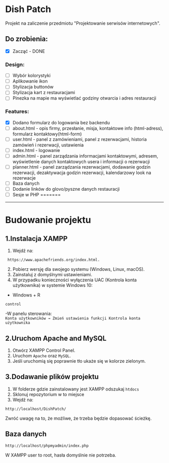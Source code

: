 # Dish Patch
Projekt na zaliczenie przedmiotu "Projektowanie serwisów internetowych".


## Do zrobienia:
- [x] Zacząć - DONE
### Design:
- [ ] Wybór kolorystyki
- [ ] Aplikowanie ikon
- [ ] Stylizacja buttonów
- [ ] Stylizacja kart z restauracjami
- [ ] Pinezka na mapie ma wyświetlać godziny otwarcia i adres restauracji
### Features:
- [x] Dodano formularz do logowania bez backendu
- [ ] about.html - opis firmy, przesłanie, misja, kontaktowe info (html-adress), formularz kontaktowy(html-form)
- [ ] user.html - panel z zamówieniami, panel z rezerwacjami, historia zamówień i rezerwacji, ustawienia
- [ ] index.html - logowanie
- [ ] admin.html - panel zarządzania informacjami kontaktowymi, adresem,  wyświetlenie danych kontaktowych usera i informacji o rezerwacji
- [ ] planner.html - panel zarządzania rezerwacjami, dodawanie godzin rezerwacji, dezaktywacja godzin rezerwacji, kalendarzowy look na rezerwacje
- [ ] Baza danych
- [ ] Dodanie linków do glovo/pyszne danych restauracji
- [ ] Sesje w PHP
=======
---
# Budowanie projektu

## 1.Instalacja XAMPP

1. Wejdź na:
```
 https://www.apachefriends.org/index.html.
```
2. Pobierz wersję dla swojego systemu (Windows, Linux, macOS).  
3. Zainstaluj z domyślnymi ustawieniami.  
4. W przypadku konieczności wyłączenia UAC (Kontrola konta użytkownika) w systemie Windows 10:  
- Windows + R  
```
control
```
-W panelu sterowania:  
`Konta użytkowników → Zmień ustawienia funkcji Kontrola konta użytkownika`

## 2.Uruchom Apache and MySQL
1. Otwórz XAMPP Control Panel.  
2. Uruchom `Apache` oraz `MySQL`.  
3. Jeśli uruchomią się poprawnie tło ukaże się w kolorze zielonym.  

## 3.Dodawanie plików projektu
1. W folderze gdzie zainstalowany jest XAMPP odszukaj `htdocs`
2. Sklonuj repozytorium w to miejsce
3. Wejdź na:
```
http://localhost/DishPatch/
```
Zwróć uwagę na to, że możliwe, że trzeba będzie dopasować ścieżkę.
## Baza danych
```
http://localhost/phpmyadmin/index.php
```
W XAMPP user to root, hasła domyślnie nie potrzeba.
